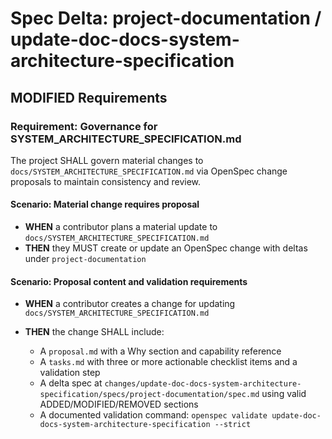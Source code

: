 # Spec Delta: project-documentation / update-doc-docs-system-architecture-specification

## MODIFIED Requirements

### Requirement: Governance for SYSTEM_ARCHITECTURE_SPECIFICATION.md

The project SHALL govern material changes to `docs/SYSTEM_ARCHITECTURE_SPECIFICATION.md` via OpenSpec change proposals to maintain consistency and review.

#### Scenario: Material change requires proposal

- **WHEN** a contributor plans a material update to `docs/SYSTEM_ARCHITECTURE_SPECIFICATION.md`
- **THEN** they MUST create or update an OpenSpec change with deltas under `project-documentation`

#### Scenario: Proposal content and validation requirements

- **WHEN** a contributor creates a change for updating `docs/SYSTEM_ARCHITECTURE_SPECIFICATION.md`
- **THEN** the change SHALL include:

	- A `proposal.md` with a Why section and capability reference
	- A `tasks.md` with three or more actionable checklist items and a validation step
	- A delta spec at `changes/update-doc-docs-system-architecture-specification/specs/project-documentation/spec.md` using valid ADDED/MODIFIED/REMOVED sections
	- A documented validation command: `openspec validate update-doc-docs-system-architecture-specification --strict`
